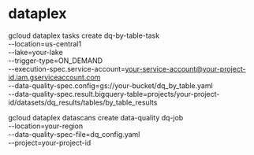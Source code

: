 # dataplex

gcloud dataplex tasks create dq-by-table-task \
  --location=us-central1 \
  --lake=your-lake \
  --trigger-type=ON_DEMAND \
  --execution-spec.service-account=your-service-account@your-project-id.iam.gserviceaccount.com \
  --data-quality-spec.config=gs://your-bucket/dq_by_table.yaml \
  --data-quality-spec.result.bigquery-table=projects/your-project-id/datasets/dq_results/tables/by_table_results


gcloud dataplex datascans create data-quality dq-job \
  --location=your-region \
  --data-quality-spec-file=dq_config.yaml \
  --project=your-project-id
